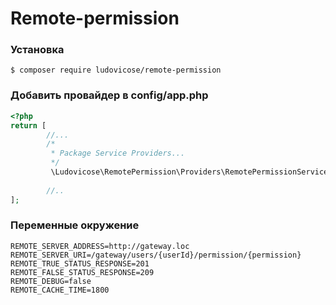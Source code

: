 # Remote-permission

### Установка
```shell
$ composer require ludovicose/remote-permission
```

### Добавить провайдер в config/app.php
```php
<?php
return [
        //...
        /*
         * Package Service Providers...
         */
         \Ludovicose\RemotePermission\Providers\RemotePermissionServiceProvider::class,
        
        //..
];
```

### Переменные окружение
```env
REMOTE_SERVER_ADDRESS=http://gateway.loc 
REMOTE_SERVER_URI=/gateway/users/{userId}/permission/{permission} 
REMOTE_TRUE_STATUS_RESPONSE=201
REMOTE_FALSE_STATUS_RESPONSE=209
REMOTE_DEBUG=false
REMOTE_CACHE_TIME=1800
```

